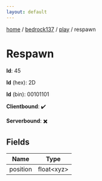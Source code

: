 ```yaml
---
layout: default
---
```


[home](/)  /  [bedrock137](/protocol/bedrock137)  /  [play](/protocol/bedrock137/play)  /  respawn

# Respawn

**Id**: 45

**Id** (hex): 2D

**Id** (bin): 00101101

**Clientbound**: ✔️

**Serverbound**: ✖️

## Fields

Name | Type
---|---
position | float&lt;xyz&gt;
